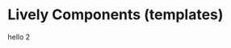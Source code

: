 # Lively Components (templates)



<div id="directory">
hello 2
</div>

<script>
debugger
 document.currentScript.ownerDocument.querySelector("#direcory").innerHTML = "World"


// fetch("https://lively-kernel.org/lively4/lively4-jens/templates/", {
//   method: "OPTIONS"
// })

</script>
